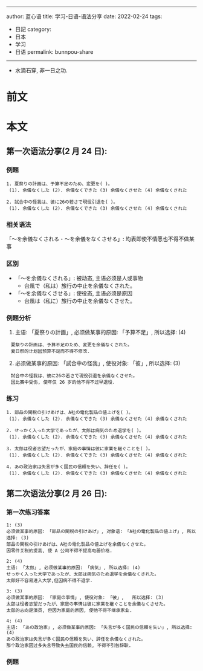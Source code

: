
---
author: 蓝心语
title: 学习-日语-语法分享
date: 2022-02-24
tags:
- 日記
category: 
- 日本
- 学习
- 日语
permalink: bunnpou-share
---
- 水滴石穿, 非一日之功.
<!-- more -->

# 前文
# 本文
## 第一次语法分享(2 月 24 日):
### 例题
```
1. 夏祭りの計画は、予算不足のため、変更を( )。
 (1). 余儀なくした (2). 余儀なくできた (3) 余儀なくさせた (4) 余儀なくされた  

2. 試合中の怪我は、彼に26の若さで現役引退を( )。
 (1). 余儀なくした (2). 余儀なくできた (3) 余儀なくさせた (4) 余儀なくされた  

```
### 相关语法
 「〜を余儀なくされる・〜を余儀をなくさせる」: 均表即使不情愿也不得不做某事

### 区别 
- 「〜を余儀なくされる」: 被动态, 主语必须是人或事物
	- 台風で（私は）旅行の中止を余儀なくされた。
- 「〜を余儀なくさせる」: 使役态, 主语必须是原因
    - 台風は（私に）旅行の中止を余儀なくさせた。

### 例题分析
1. 主语: 「夏祭りの計画」, 必须做某事的原因: 「予算不足」, 所以选择: (4)
```
　夏祭りの計画は、予算不足のため、変更を余儀なくされた。
　夏日祭的计划因预算不足而不得不修改.
```

2. 必须做某事的原因: 「試合中の怪我」, 使役对象: 「彼」,   所以选择: (3)
```
　試合中の怪我は、彼に26の若さで現役引退を余儀なくさせた。
　因比赛中受伤, 使年仅 26 岁的他不得不过早退役.
```

### 练习
```
1. 部品の関税の引けあげは、A社の電化製品の値上げを( )。
 (1). 余儀なくした (2). 余儀なくできた (3) 余儀なくさせた (4) 余儀なくされた

2. せっかく入った大学であったが、太郎は病気のため退学を( )。
 (1). 余儀なくした (2). 余儀なくできた (3) 余儀なくさせた (4) 余儀なくされた

3. 太郎は役者志望だったが、家庭の事情は彼に家業を継ぐことを( )。 
 (1). 余儀なくした (2). 余儀なくできた (3) 余儀なくさせた (4) 余儀なくされた

4. あの政治家は失言が多く国民の信頼を失い、辞任を( )。
 (1). 余儀なくした (2). 余儀なくできた (3) 余儀なくさせた (4) 余儀なくされた

```



## 第二次语法分享(2 月 26 日):
### 第一次练习答案
```
1: (3)
必须做某事的原因:　「部品の関税の引けあげ」, 对象语:　「A社の電化製品の値上げ」, 所以选择: (3)
部品の関税の引けあげは、A社の電化製品の値上げを余儀なくさせた。
因零件关税的提高, 使 A 公司不得不提高电器价格.

2: (4)
主语: 「太郎」, 必须做某事的原因: 「病気」, 所以选择: (4)
せっかく入った大学であったが、太郎は病気のため退学を余儀なくされた。
太郎好不容易进入大学,但因病不得不退学.

3: (3)
必须做某事的原因: 「家庭の事情」, 使役对象: 「彼」,   所以选择: (3)
太郎は役者志望だったが、家庭の事情は彼に家業を継ぐことを余儀なくさせた。
太郎的志向是演员, 但因为家庭的原因, 使他不得不继承家业.

4: (4)
主语: 「あの政治家」, 必须做某事的原因: 「失言が多く国民の信頼を失い」, 所以选择: (4)
あの政治家は失言が多く国民の信頼を失い、辞任を余儀なくされた。
那个政治家因过多失言导致失去国民的信赖, 不得不引咎辞职.

```

### 例题